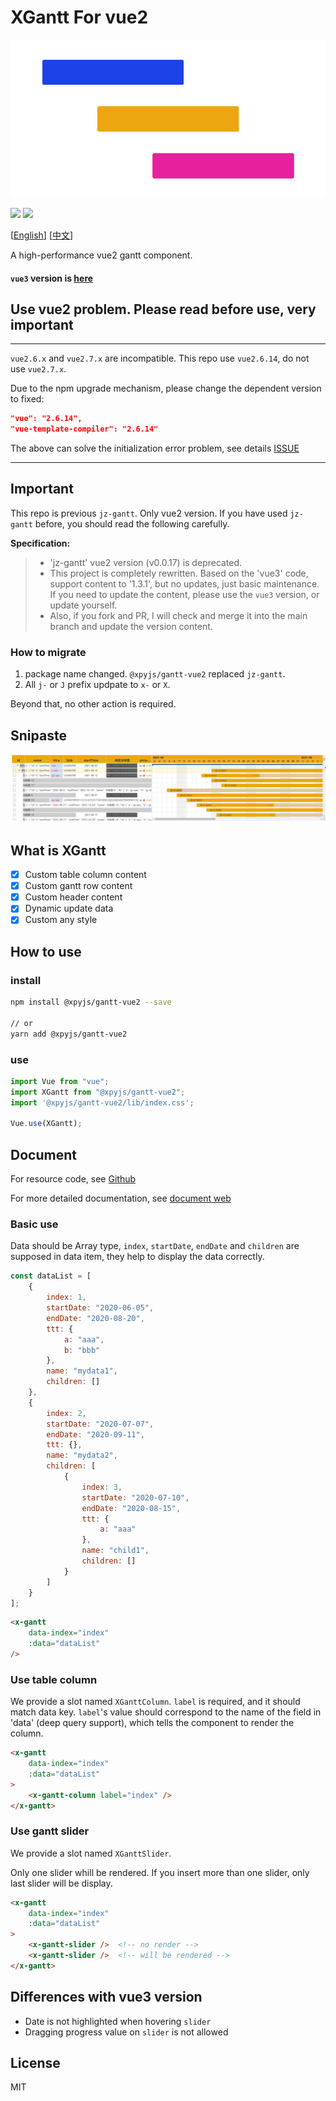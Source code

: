 # XGantt For vue2

![](./src/assets/logo.png)

![](https://img.shields.io/npm/v/@xpyjs/gantt-vue2.svg) ![](https://img.shields.io/npm/l/@xpyjs/gantt-vue2.svg)

[[English](./README.md)] [[中文](./README_cn.md)]

A high-performance vue2 gantt component.

#### `vue3` version is [here](https://github.com/xpyjs/gantt)

## Use vue2 problem. Please read before use, very important

********************************

`vue2.6.x` and `vue2.7.x` are incompatible. This repo use `vue2.6.14`, do not use `vue2.7.x`.

Due to the npm upgrade mechanism, please change the dependent version to fixed:

```json
"vue": "2.6.14",
"vue-template-compiler": "2.6.14"
```

The above can solve the initialization error problem, see details [ISSUE](https://github.com/xpyjs/gantt-vue2/issues/5)

********************************

## Important

This repo is previous `jz-gantt`. Only vue2 version. If you have used `jz-gantt` before, you should read the following carefully.

**Specification:**

> - 'jz-gantt' vue2 version (v0.0.17) is deprecated.
> - This project is completely rewritten. Based on the 'vue3' code, support content to '1.3.1', but no updates, just basic maintenance. If you need to update the content, please use the `vue3` version, or update yourself.
> - Also, if you fork and PR, I will check and merge it into the main branch and update the version content.

### How to migrate

1. package name changed. `@xpyjs/gantt-vue2` replaced `jz-gantt`.
2. All `j-` or `J` prefix updpate to `x-` or `X`.

Beyond that, no other action is required.

## Snipaste

![Snipaste](./src/assets/Snipaste.png)

## What is XGantt

- [x] Custom table column content
- [x] Custom gantt row content
- [x] Custom header content
- [x] Dynamic update data
- [x] Custom any style

## How to use

### install

```bash
npm install @xpyjs/gantt-vue2 --save

// or
yarn add @xpyjs/gantt-vue2
```

### use

```js
import Vue from "vue";
import XGantt from "@xpyjs/gantt-vue2";
import '@xpyjs/gantt-vue2/lib/index.css';

Vue.use(XGantt);
```

## Document

For resource code, see [Github](http://github.com/xpyjs/gantt-vue2)

For more detailed documentation, see [document web](https://docs.xiaopangying.com/gantt/docs/vue2)

### Basic use

Data should be Array type, `index`, `startDate`, `endDate` and `children` are supposed in data item, they help to display the data correctly.

```js
const dataList = [
    {
        index: 1,
        startDate: "2020-06-05",
        endDate: "2020-08-20",
        ttt: {
            a: "aaa",
            b: "bbb"
        },
        name: "mydata1",
        children: []
    },
    {
        index: 2,
        startDate: "2020-07-07",
        endDate: "2020-09-11",
        ttt: {},
        name: "mydata2",
        children: [
            {
                index: 3,
                startDate: "2020-07-10",
                endDate: "2020-08-15",
                ttt: {
                    a: "aaa"
                },
                name: "child1",
                children: []
            }
        ]
    }
];
```

```html
<x-gantt
    data-index="index"
    :data="dataList"
/>
```

### Use table column

We provide a slot named `XGanttColumn`. `label` is required, and it should match data key. `label`'s value should correspond to the name of the field in 'data' (deep query support), which tells the component to render the column.

```html
<x-gantt
    data-index="index"
    :data="dataList"
>
    <x-gantt-column label="index" />
</x-gantt>
```

### Use gantt slider

We provide a slot named `XGanttSlider`.

Only one slider whill be rendered. If you insert more than one slider, only last slider will be display.

```html
<x-gantt
    data-index="index"
    :data="dataList"
>
    <x-gantt-slider />  <!-- no render -->
    <x-gantt-slider />  <!-- will be rendered -->
</x-gantt>
```

## Differences with vue3 version

- Date is not highlighted when hovering `slider`
- Dragging progress value on `slider` is not allowed

## License

MIT
